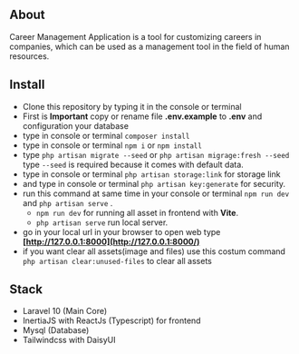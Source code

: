 ## About
Career Management Application is a tool for customizing careers in companies, which can be used as a management tool in the field of human resources.

## Install
- Clone this repository by typing it in the console or terminal
- First is **Important** copy or rename file **.env.example** to **.env** and configuration your database
- type in console or terminal `composer install`
- type in console or terminal `npm i` or `npm install`
- type `php artisan migrate --seed` or `php artisan migrage:fresh --seed` type `--seed` is required because it comes with default data.
- type in console or terminal `php artisan storage:link` for storage link
- and type in console or terminal  `php artisan key:generate`  for security.
-   run this command at same time in your console or terminal  `npm run dev`  and  `php artisan serve`  .
    -   `npm run dev`  for running all asset in frontend with  **Vite**.
    -   `php artisan serve`  run local server.
  -   go in your local url in your browser to open web type  **[http://127.0.0.1:8000](http://127.0.0.1:8000/)**
- if you want clear all assets(image and files) use this costum command `php artisan clear:unused-files` to clear all assets

## Stack

- Laravel 10 (Main Core)
- InertiaJS with ReactJs (Typescript) for frontend
- Mysql (Database)
- Tailwindcss with DaisyUI
